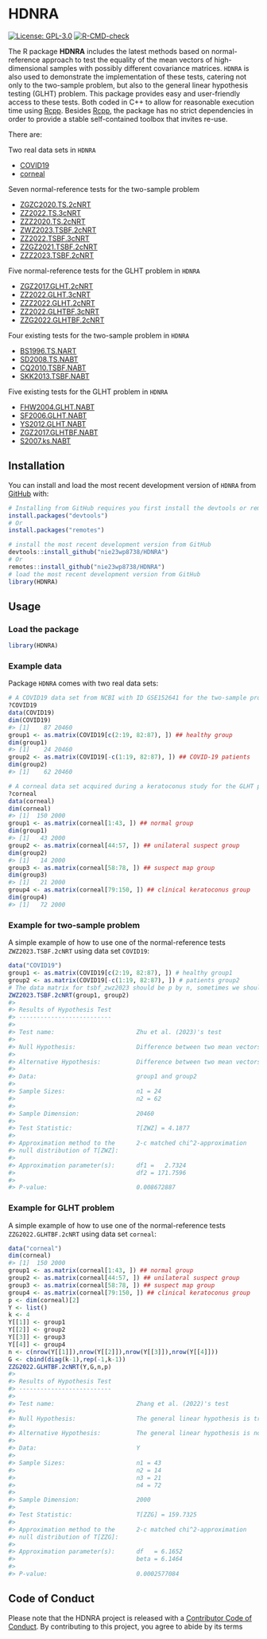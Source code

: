 
<!-- README.md is generated from README.Rmd. Please edit that file -->

# HDNRA

<!-- badges: start -->

[![License:
GPL-3.0](https://img.shields.io/badge/License-GPLv3-blue.svg)](https://www.gnu.org/licenses/gpl-3.0)
[![R-CMD-check](https://github.com/nie23wp8738/HDNRA/actions/workflows/R-CMD-check.yaml/badge.svg)](https://github.com/nie23wp8738/HDNRA/actions/workflows/R-CMD-check.yaml)

<!-- badges: end -->

The R package **HDNRA** includes the latest methods based on
normal-reference approach to test the equality of the mean vectors of
high-dimensional samples with possibly different covariance matrices.
`HDNRA` is also used to demonstrate the implementation of these tests,
catering not only to the two-sample problem, but also to the general
linear hypothesis testing (GLHT) problem. This package provides easy and
user-friendly access to these tests. Both coded in C++ to allow for
reasonable execution time using
[Rcpp](https://github.com/RcppCore/Rcpp). Besides
[Rcpp](https://github.com/RcppCore/Rcpp), the package has no strict
dependencies in order to provide a stable self-contained toolbox that
invites re-use.

There are:

Two real data sets in `HDNRA`

- [COVID19](https://nie23wp8738.github.io/HDNRA/reference/COVID19.html)
- [corneal](https://nie23wp8738.github.io/HDNRA/reference/corneal.html)

Seven normal-reference tests for the two-sample problem

- [ZGZC2020.TS.2cNRT](https://nie23wp8738.github.io/HDNRA/reference/ZGZC2020.TS.2cNRT.html)
- [ZZ2022.TS.3cNRT](https://nie23wp8738.github.io/HDNRA/reference/ZZ2022.TS.3cNRT.html)
- [ZZZ2020.TS.2cNRT](https://nie23wp8738.github.io/HDNRA/reference/ZZZ2020.TS.2cNRT.html)
- [ZWZ2023.TSBF.2cNRT](https://nie23wp8738.github.io/HDNRA/reference/ZWZ2023.TSBF.2cNRT.html)
- [ZZ2022.TSBF.3cNRT](https://nie23wp8738.github.io/HDNRA/reference/ZZ2022.TSBF.3cNRT.html)
- [ZZGZ2021.TSBF.2cNRT](https://nie23wp8738.github.io/HDNRA/reference/ZZGZ2021.TSBF.2cNRT.html)
- [ZZZ2023.TSBF.2cNRT](https://nie23wp8738.github.io/HDNRA/reference/ZZZ2023.TSBF.2cNRT.html)

Five normal-reference tests for the GLHT problem in `HDNRA`

- [ZGZ2017.GLHT.2cNRT](https://nie23wp8738.github.io/HDNRA/reference/ZGZ2017.GLHT.2cNRT.html)
- [ZZ2022.GLHT.3cNRT](https://nie23wp8738.github.io/HDNRA/reference/ZZ2022.GLHT.3cNRT.html)
- [ZZZ2022.GLHT.2cNRT](https://nie23wp8738.github.io/HDNRA/reference/ZZZ2022.GLHT.2cNRT.html)
- [ZZ2022.GLHTBF.3cNRT](https://nie23wp8738.github.io/HDNRA/reference/ZZ2022.GLHTBF.3cNRT.html)
- [ZZG2022.GLHTBF.2cNRT](https://nie23wp8738.github.io/HDNRA/reference/ZZG2022.GLHTBF.2cNRT.html)

Four existing tests for the two-sample problem in `HDNRA`

- [BS1996.TS.NART](https://nie23wp8738.github.io/HDNRA/reference/BS1996.TS.NART.html)
- [SD2008.TS.NABT](https://nie23wp8738.github.io/HDNRA/reference/SD2008.TS.NABT.html)
- [CQ2010.TSBF.NABT](https://nie23wp8738.github.io/HDNRA/reference/CQ2010.TSBF.NABT.html)
- [SKK2013.TSBF.NABT](https://nie23wp8738.github.io/HDNRA/reference/SKK2013.TSBF.NABT.html)

Five existing tests for the GLHT problem in `HDNRA`

- [FHW2004.GLHT.NABT](https://nie23wp8738.github.io/HDNRA/reference/FHW2004.GLHT.NABT.html)
- [SF2006.GLHT.NABT](https://nie23wp8738.github.io/HDNRA/reference/SF2006.GLHT.NABT.html)
- [YS2012.GLHT.NABT](https://nie23wp8738.github.io/HDNRA/reference/YS2012.GLHT.NABT.html)
- [ZGZ2017.GLHTBF.NABT](https://nie23wp8738.github.io/HDNRA/reference/ZGZ2017.GLHTBF.NABT.html)
- [S2007.ks.NABT](https://nie23wp8738.github.io/HDNRA/reference/S2007.ks.NABT.html)

## Installation

You can install and load the most recent development version of `HDNRA`
from [GitHub](https://github.com/) with:

``` r
# Installing from GitHub requires you first install the devtools or remotes package
install.packages("devtools")
# Or
install.packages("remotes")

# install the most recent development version from GitHub
devtools::install_github("nie23wp8738/HDNRA")
# Or
remotes::install_github("nie23wp8738/HDNRA")
# load the most recent development version from GitHub
library(HDNRA)
```

## Usage

### Load the package

``` r
library(HDNRA)
```

### Example data

Package `HDNRA` comes with two real data sets:

``` r
# A COVID19 data set from NCBI with ID GSE152641 for the two-sample problem.
?COVID19
data(COVID19)
dim(COVID19)
#> [1]    87 20460
group1 <- as.matrix(COVID19[c(2:19, 82:87), ]) ## healthy group
dim(group1)
#> [1]    24 20460
group2 <- as.matrix(COVID19[-c(1:19, 82:87), ]) ## COVID-19 patients
dim(group2)
#> [1]    62 20460

# A corneal data set acquired during a keratoconus study for the GLHT problem.
?corneal
data(corneal)
dim(corneal)
#> [1]  150 2000
group1 <- as.matrix(corneal[1:43, ]) ## normal group
dim(group1)
#> [1]   43 2000
group2 <- as.matrix(corneal[44:57, ]) ## unilateral suspect group
dim(group2)
#> [1]   14 2000
group3 <- as.matrix(corneal[58:78, ]) ## suspect map group
dim(group3)
#> [1]   21 2000
group4 <- as.matrix(corneal[79:150, ]) ## clinical keratoconus group
dim(group4)
#> [1]   72 2000
```

### Example for two-sample problem

A simple example of how to use one of the normal-reference tests
`ZWZ2023.TSBF.2cNRT` using data set `COVID19`:

``` r
data("COVID19")
group1 <- as.matrix(COVID19[c(2:19, 82:87), ]) # healthy group1
group2 <- as.matrix(COVID19[-c(1:19, 82:87), ]) # patients group2
# The data matrix for tsbf_zwz2023 should be p by n, sometimes we should transpose the data matrix
ZWZ2023.TSBF.2cNRT(group1, group2)
#> 
#> Results of Hypothesis Test
#> --------------------------
#> 
#> Test name:                       Zhu et al. (2023)'s test
#> 
#> Null Hypothesis:                 Difference between two mean vectors is 0
#> 
#> Alternative Hypothesis:          Difference between two mean vectors is not 0
#> 
#> Data:                            group1 and group2
#> 
#> Sample Sizes:                    n1 = 24
#>                                  n2 = 62
#> 
#> Sample Dimension:                20460
#> 
#> Test Statistic:                  T[ZWZ] = 4.1877
#> 
#> Approximation method to the      2-c matched chi^2-approximation
#> null distribution of T[ZWZ]: 
#> 
#> Approximation parameter(s):      df1 =   2.7324
#>                                  df2 = 171.7596
#> 
#> P-value:                         0.008672887
```

### Example for GLHT problem

A simple example of how to use one of the normal-reference tests
`ZZG2022.GLHTBF.2cNRT` using data set `corneal`:

``` r
data("corneal")
dim(corneal)
#> [1]  150 2000
group1 <- as.matrix(corneal[1:43, ]) ## normal group
group2 <- as.matrix(corneal[44:57, ]) ## unilateral suspect group
group3 <- as.matrix(corneal[58:78, ]) ## suspect map group
group4 <- as.matrix(corneal[79:150, ]) ## clinical keratoconus group
p <- dim(corneal)[2]
Y <- list()
k <- 4
Y[[1]] <- group1
Y[[2]] <- group2
Y[[3]] <- group3
Y[[4]] <- group4
n <- c(nrow(Y[[1]]),nrow(Y[[2]]),nrow(Y[[3]]),nrow(Y[[4]]))
G <- cbind(diag(k-1),rep(-1,k-1))
ZZG2022.GLHTBF.2cNRT(Y,G,n,p)
#> 
#> Results of Hypothesis Test
#> --------------------------
#> 
#> Test name:                       Zhang et al. (2022)'s test
#> 
#> Null Hypothesis:                 The general linear hypothesis is true
#> 
#> Alternative Hypothesis:          The general linear hypothesis is not true
#> 
#> Data:                            Y
#> 
#> Sample Sizes:                    n1 = 43
#>                                  n2 = 14
#>                                  n3 = 21
#>                                  n4 = 72
#> 
#> Sample Dimension:                2000
#> 
#> Test Statistic:                  T[ZZG] = 159.7325
#> 
#> Approximation method to the      2-c matched chi^2-approximation
#> null distribution of T[ZZG]: 
#> 
#> Approximation parameter(s):      df   = 6.1652
#>                                  beta = 6.1464
#> 
#> P-value:                         0.0002577084
```

## Code of Conduct

Please note that the HDNRA project is released with a [Contributor Code
of
Conduct](https://contributor-covenant.org/version/2/1/CODE_OF_CONDUCT.html).
By contributing to this project, you agree to abide by its terms
